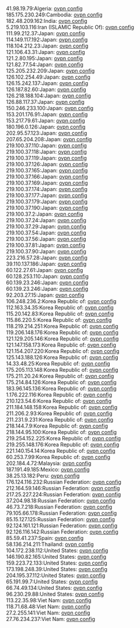 41.98.19.79:Algeria: [ovpn config](vpn/41_98_19_79.ovpn)  
185.175.230.249:Cambodia: [ovpn config](vpn/185_175_230_249.ovpn)  
182.48.209.162:India: [ovpn config](vpn/182_48_209_162.ovpn)  
5.219.103.116:Iran (ISLAMIC Republic Of): [ovpn config](vpn/5_219_103_116.ovpn)  
111.99.212.37:Japan: [ovpn config](vpn/111_99_212_37.ovpn)  
114.149.117.192:Japan: [ovpn config](vpn/114_149_117_192.ovpn)  
118.104.212.23:Japan: [ovpn config](vpn/118_104_212_23.ovpn)  
121.106.43.31:Japan: [ovpn config](vpn/121_106_43_31.ovpn)  
121.2.80.195:Japan: [ovpn config](vpn/121_2_80_195.ovpn)  
121.82.77.54:Japan: [ovpn config](vpn/121_82_77_54.ovpn)  
125.205.232.209:Japan: [ovpn config](vpn/125_205_232_209.ovpn)  
126.102.254.49:Japan: [ovpn config](vpn/126_102_254_49.ovpn)  
126.15.242.137:Japan: [ovpn config](vpn/126_15_242_137.ovpn)  
126.187.82.60:Japan: [ovpn config](vpn/126_187_82_60.ovpn)  
126.218.188.104:Japan: [ovpn config](vpn/126_218_188_104.ovpn)  
126.88.117.37:Japan: [ovpn config](vpn/126_88_117_37.ovpn)  
150.246.233.100:Japan: [ovpn config](vpn/150_246_233_100.ovpn)  
153.201.176.91:Japan: [ovpn config](vpn/153_201_176_91.ovpn)  
153.217.79.61:Japan: [ovpn config](vpn/153_217_79_61.ovpn)  
180.196.0.126:Japan: [ovpn config](vpn/180_196_0_126.ovpn)  
202.95.57.123:Japan: [ovpn config](vpn/202_95_57_123.ovpn)  
207.65.204.208:Japan: [ovpn config](vpn/207_65_204_208.ovpn)  
219.100.37.110:Japan: [ovpn config](vpn/219_100_37_110.ovpn)  
219.100.37.118:Japan: [ovpn config](vpn/219_100_37_118.ovpn)  
219.100.37.119:Japan: [ovpn config](vpn/219_100_37_119.ovpn)  
219.100.37.126:Japan: [ovpn config](vpn/219_100_37_126.ovpn)  
219.100.37.165:Japan: [ovpn config](vpn/219_100_37_165.ovpn)  
219.100.37.166:Japan: [ovpn config](vpn/219_100_37_166.ovpn)  
219.100.37.169:Japan: [ovpn config](vpn/219_100_37_169.ovpn)  
219.100.37.174:Japan: [ovpn config](vpn/219_100_37_174.ovpn)  
219.100.37.177:Japan: [ovpn config](vpn/219_100_37_177.ovpn)  
219.100.37.179:Japan: [ovpn config](vpn/219_100_37_179.ovpn)  
219.100.37.190:Japan: [ovpn config](vpn/219_100_37_190.ovpn)  
219.100.37.2:Japan: [ovpn config](vpn/219_100_37_2.ovpn)  
219.100.37.24:Japan: [ovpn config](vpn/219_100_37_24.ovpn)  
219.100.37.29:Japan: [ovpn config](vpn/219_100_37_29.ovpn)  
219.100.37.54:Japan: [ovpn config](vpn/219_100_37_54.ovpn)  
219.100.37.56:Japan: [ovpn config](vpn/219_100_37_56.ovpn)  
219.100.37.81:Japan: [ovpn config](vpn/219_100_37_81.ovpn)  
219.100.37.90:Japan: [ovpn config](vpn/219_100_37_90.ovpn)  
223.216.57.28:Japan: [ovpn config](vpn/223_216_57_28.ovpn)  
39.110.137.186:Japan: [ovpn config](vpn/39_110_137_186.ovpn)  
60.122.27.61:Japan: [ovpn config](vpn/60_122_27_61.ovpn)  
60.128.253.110:Japan: [ovpn config](vpn/60_128_253_110.ovpn)  
60.139.23.246:Japan: [ovpn config](vpn/60_139_23_246.ovpn)  
60.139.23.246:Japan: [ovpn config](vpn/60_139_23_246.ovpn)  
92.203.27.15:Japan: [ovpn config](vpn/92_203_27_15.ovpn)  
106.248.236.2:Korea Republic of: [ovpn config](vpn/106_248_236_2.ovpn)  
112.163.34.35:Korea Republic of: [ovpn config](vpn/112_163_34_35.ovpn)  
115.20.142.83:Korea Republic of: [ovpn config](vpn/115_20_142_83.ovpn)  
115.86.220.5:Korea Republic of: [ovpn config](vpn/115_86_220_5.ovpn)  
118.219.214.251:Korea Republic of: [ovpn config](vpn/118_219_214_251.ovpn)  
119.206.148.176:Korea Republic of: [ovpn config](vpn/119_206_148_176.ovpn)  
121.129.205.146:Korea Republic of: [ovpn config](vpn/121_129_205_146.ovpn)  
121.147.158.173:Korea Republic of: [ovpn config](vpn/121_147_158_173.ovpn)  
121.154.207.220:Korea Republic of: [ovpn config](vpn/121_154_207_220.ovpn)  
125.143.188.126:Korea Republic of: [ovpn config](vpn/125_143_188_126.ovpn)  
14.33.48.25:Korea Republic of: [ovpn config](vpn/14_33_48_25.ovpn)  
175.205.113.148:Korea Republic of: [ovpn config](vpn/175_205_113_148.ovpn)  
175.211.20.24:Korea Republic of: [ovpn config](vpn/175_211_20_24.ovpn)  
175.214.84.126:Korea Republic of: [ovpn config](vpn/175_214_84_126.ovpn)  
183.96.145.136:Korea Republic of: [ovpn config](vpn/183_96_145_136.ovpn)  
1.176.222.116:Korea Republic of: [ovpn config](vpn/1_176_222_116.ovpn)  
210.123.54.6:Korea Republic of: [ovpn config](vpn/210_123_54_6.ovpn)  
211.184.148.158:Korea Republic of: [ovpn config](vpn/211_184_148_158.ovpn)  
211.206.2.93:Korea Republic of: [ovpn config](vpn/211_206_2_93.ovpn)  
211.231.9.231:Korea Republic of: [ovpn config](vpn/211_231_9_231.ovpn)  
218.144.7.9:Korea Republic of: [ovpn config](vpn/218_144_7_9.ovpn)  
218.144.95.100:Korea Republic of: [ovpn config](vpn/218_144_95_100.ovpn)  
219.254.152.225:Korea Republic of: [ovpn config](vpn/219_254_152_225.ovpn)  
219.255.148.176:Korea Republic of: [ovpn config](vpn/219_255_148_176.ovpn)  
221.140.154.14:Korea Republic of: [ovpn config](vpn/221_140_154_14.ovpn)  
60.253.7.99:Korea Republic of: [ovpn config](vpn/60_253_7_99.ovpn)  
202.184.4.72:Malaysia: [ovpn config](vpn/202_184_4_72.ovpn)  
187.191.49.185:Mexico: [ovpn config](vpn/187_191_49_185.ovpn)  
38.25.13.182:Peru: [ovpn config](vpn/38_25_13_182.ovpn)  
176.124.116.232:Russian Federation: [ovpn config](vpn/176_124_116_232.ovpn)  
212.164.59.146:Russian Federation: [ovpn config](vpn/212_164_59_146.ovpn)  
217.25.227.224:Russian Federation: [ovpn config](vpn/217_25_227_224.ovpn)  
37.204.98.18:Russian Federation: [ovpn config](vpn/37_204_98_18.ovpn)  
46.73.7.218:Russian Federation: [ovpn config](vpn/46_73_7_218.ovpn)  
79.105.66.178:Russian Federation: [ovpn config](vpn/79_105_66_178.ovpn)  
85.15.127.125:Russian Federation: [ovpn config](vpn/85_15_127_125.ovpn)  
92.124.161.121:Russian Federation: [ovpn config](vpn/92_124_161_121.ovpn)  
92.126.116.142:Russian Federation: [ovpn config](vpn/92_126_116_142.ovpn)  
85.59.41.237:Spain: [ovpn config](vpn/85_59_41_237.ovpn)  
58.136.214.211:Thailand: [ovpn config](vpn/58_136_214_211.ovpn)  
104.172.238.112:United States: [ovpn config](vpn/104_172_238_112.ovpn)  
146.190.82.165:United States: [ovpn config](vpn/146_190_82_165.ovpn)  
159.223.72.133:United States: [ovpn config](vpn/159_223_72_133.ovpn)  
173.198.248.39:United States: [ovpn config](vpn/173_198_248_39.ovpn)  
204.195.37.112:United States: [ovpn config](vpn/204_195_37_112.ovpn)  
65.191.99.7:United States: [ovpn config](vpn/65_191_99_7.ovpn)  
66.74.49.134:United States: [ovpn config](vpn/66_74_49_134.ovpn)  
96.230.29.88:United States: [ovpn config](vpn/96_230_29_88.ovpn)  
113.22.35.98:Viet Nam: [ovpn config](vpn/113_22_35_98.ovpn)  
118.71.68.48:Viet Nam: [ovpn config](vpn/118_71_68_48.ovpn)  
27.2.255.141:Viet Nam: [ovpn config](vpn/27_2_255_141.ovpn)  
27.76.234.237:Viet Nam: [ovpn config](vpn/27_76_234_237.ovpn)  
